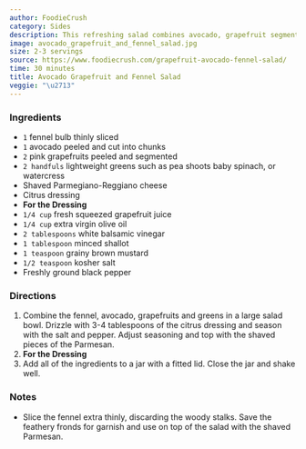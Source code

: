```yaml
---
author: FoodieCrush
category: Sides
description: This refreshing salad combines avocado, grapefruit segments, shaved fennel, arugula, and Parmesan cheese with a light olive oil and lemon dressing. It showcases the dynamic flavor contrasts of sweet, tart and bitter. The juicy grapefruit, aromatic fennel and rich avocado complement each other beautifully. A nice change of pace from typical green salads.
image: avocado_grapefruit_and_fennel_salad.jpg
size: 2-3 servings
source: https://www.foodiecrush.com/grapefruit-avocado-fennel-salad/
time: 30 minutes
title: Avocado Grapefruit and Fennel Salad
veggie: "\u2713"
---
```

### Ingredients

* `1` fennel bulb thinly sliced
* `1` avocado peeled and cut into chunks
* `2` pink grapefruits peeled and segmented
* `2 handfuls` lightweight greens such as pea shoots baby spinach, or watercress
* Shaved Parmegiano-Reggiano cheese
* Citrus dressing
* **For the Dressing**
* `1/4 cup` fresh squeezed grapefruit juice
* `1/4 cup` extra virgin olive oil
* `2 tablespoons` white balsamic vinegar
* `1 tablespoon` minced shallot
* `1 teaspoon` grainy brown mustard
* `1/2 teaspoon` kosher salt
* Freshly ground black pepper

### Directions

1. Combine the fennel, avocado, grapefruits and greens in a large salad bowl. Drizzle with 3-4 tablespoons of the citrus dressing and season with the salt and pepper. Adjust seasoning and top with the shaved pieces of the Parmesan.
2. **For the Dressing**
3. Add all of the ingredients to a jar with a fitted lid. Close the jar and shake well.

### Notes

- Slice the fennel extra thinly, discarding the woody stalks. Save the feathery fronds for garnish and use on top of the salad with the shaved Parmesan.